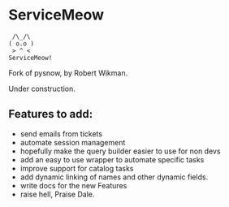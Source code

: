 # ServiceMeow

```
 /\_/\
( o.o )
 > ^ <
ServiceMeow!
```

Fork of pysnow, by Robert Wikman.

Under construction.

## Features to add:

* send emails from tickets
* automate session management
* hopefully make the query builder easier to use for non devs
* add an easy to use wrapper to automate specific tasks
* improve support for catalog tasks
* add dynamic linking of names and other dynamic fields.
* write docs for the new Features
* raise hell, Praise Dale.
